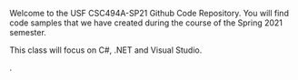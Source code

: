Welcome to the USF CSC494A-SP21 Github Code Repository.
You will find code samples that we have created during the course of the Spring 2021 semester.

This class will focus on C#, .NET and Visual Studio.

.